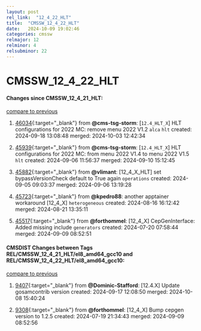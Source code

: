 ```yaml
---
layout: post
rel_link:  "12_4_22_HLT"
title:  "CMSSW_12_4_22_HLT"
date:   2024-10-09 19:02:46
categories: cmssw
relmajor: 12
relminor: 4
relsubminor: 22
---
```


# CMSSW_12_4_22_HLT
#### Changes since CMSSW_12_4_21_HLT:
[compare to previous](https://github.com/cms-sw/cmssw/compare/CMSSW_12_4_21_HLT...CMSSW_12_4_22_HLT)



1. [46034](http://github.com/cms-sw/cmssw/pull/46034){:target="_blank"}  from **@cms-tsg-storm**: [`12.4_HLT_X`] HLT configurations for 2022 MC: remove menu 2022 V1.2  `alca` `hlt` created: 2024-09-18 13:08:48 merged: 2024-10-03 12:42:34

2. [45939](http://github.com/cms-sw/cmssw/pull/45939){:target="_blank"}  from **@cms-tsg-storm**: [`12.4_HLT_X`] HLT configurations for 2022 MC: from menu 2022 V1.4 to menu 2022 V1.5 `hlt` created: 2024-09-06 11:56:37 merged: 2024-09-10 15:12:45

3. [45882](http://github.com/cms-sw/cmssw/pull/45882){:target="_blank"}  from **@vlimant**: [12_4_X_HLT] set bypassVersionCheck default to True again `operations` created: 2024-09-05 09:03:37 merged: 2024-09-06 13:19:28

4. [45723](http://github.com/cms-sw/cmssw/pull/45723){:target="_blank"}  from **@kpedro88**: another apptainer workaround [12_4_X] `heterogeneous` created: 2024-08-16 16:12:42 merged: 2024-08-21 13:35:11

5. [45517](http://github.com/cms-sw/cmssw/pull/45517){:target="_blank"}  from **@forthommel**: [12_4_X] CepGenInterface: Added missing include `generators` created: 2024-07-20 07:58:44 merged: 2024-09-09 08:52:51

#### CMSDIST Changes between Tags REL/CMSSW_12_4_21_HLT/el8_amd64_gcc10 and REL/CMSSW_12_4_22_HLT/el8_amd64_gcc10:
[compare to previous](https://github.com/cms-sw/cmsdist/compare/REL/CMSSW_12_4_21_HLT/el8_amd64_gcc10...REL/CMSSW_12_4_22_HLT/el8_amd64_gcc10)



1. [9407](http://github.com/cms-sw/cmsdist/pull/9407){:target="_blank"}  from **@Dominic-Stafford**: [12.4.X] Update gosamcontrib version created: 2024-09-17 12:08:50 merged: 2024-10-08 15:40:24

2. [9308](http://github.com/cms-sw/cmsdist/pull/9308){:target="_blank"}  from **@forthommel**: [12_4_X] Bump cepgen version to 1.2.5 created: 2024-07-19 21:34:43 merged: 2024-09-09 08:52:56

